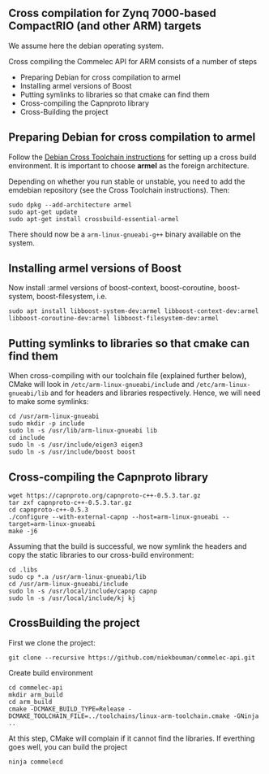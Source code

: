 ## Cross compilation for Zynq 7000-based CompactRIO (and other ARM) targets

We assume here the debian operating system.

Cross compiling the Commelec API for ARM consists of a number of steps
* Preparing Debian for cross compilation to armel
* Installing armel versions of Boost 
* Putting symlinks to libraries so that cmake can find them
* Cross-compiling the Capnproto library
* Cross-Building the project

## Preparing Debian for cross compilation to armel

Follow the [Debian Cross Toolchain instructions](https://wiki.debian.org/CrossToolchains) for setting up a cross build environment.
It is important to choose **armel** as the foreign architecture.

Depending on whether you run stable or unstable, you need to add the emdebian repository (see the Cross Toolchain instructions). Then:

```
sudo dpkg --add-architecture armel
sudo apt-get update
sudo apt-get install crossbuild-essential-armel
```

There should now be a `arm-linux-gnueabi-g++` binary available on the system.

## Installing armel versions of Boost 

Now install :armel versions of boost-context, boost-coroutine, boost-system, boost-filesystem,
i.e.
```
sudo apt install libboost-system-dev:armel libboost-context-dev:armel libboost-coroutine-dev:armel libboost-filesystem-dev:armel 
```

## Putting symlinks to libraries so that cmake can find them

When cross-compiling with our toolchain file (explained further below), CMake will look in `/etc/arm-linux-gnueabi/include` and `/etc/arm-linux-gnueabi/lib` and for headers and libraries respectively. Hence, we will need to make some symlinks:

```
cd /usr/arm-linux-gnueabi
sudo mkdir -p include
sudo ln -s /usr/lib/arm-linux-gnueabi lib
cd include
sudo ln -s /usr/include/eigen3 eigen3
sudo ln -s /usr/include/boost boost
```

## Cross-compiling the Capnproto library

```
wget https://capnproto.org/capnproto-c++-0.5.3.tar.gz
tar zxf capnproto-c++-0.5.3.tar.gz
cd capnproto-c++-0.5.3
./configure --with-external-capnp --host=arm-linux-gnueabi --target=arm-linux-gnueabi
make -j6
```
Assuming that the build is successful, we now symlink the headers and copy the static libraries to our cross-build environment:
``` 
cd .libs
sudo cp *.a /usr/arm-linux-gnueabi/lib
cd /usr/arm-linux-gnueabi/include
sudo ln -s /usr/local/include/capnp capnp
sudo ln -s /usr/local/include/kj kj
```

## CrossBuilding the project

First we clone the project:
```
git clone --recursive https://github.com/niekbouman/commelec-api.git
```
Create build environment
```
cd commelec-api
mkdir arm_build
cd arm_build
cmake -DCMAKE_BUILD_TYPE=Release -DCMAKE_TOOLCHAIN_FILE=../toolchains/linux-arm-toolchain.cmake -GNinja .. 
```
At this step, CMake will complain if it cannot find the libraries.
If everthing goes well, you can build the project
```
ninja commelecd
```

